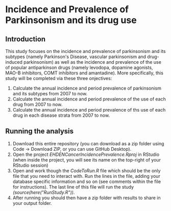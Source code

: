 Incidence and Prevalence of Parkinsonism and its drug use
========================================================================================================================================================

## Introduction
This study focuses on the incidence and prevalence of parkinsonism and its subtypes (namely Parkinson's Disease, vascular parkinsonism and drug-induced parkinsonism) as well as the incidence and prevalence of the use of popular antiparkinson drugs (namely levodopa, dopamine agonists, MAO-B inhibitors, COMT inhibitors and amantadine). More specifically, this study will be completed via these three onjectives:
1) Calculate the annual incidence and period prevalence of parkinsonism and its subtypes from 2007 to now.
2) Calculate the annual incidence and period prevalence of the use of each drug from 2007 to now.
3) Calculate the annual incidence and period prevalence of ths use of each drug in each disease strata from 2007 to now.

## Running the analysis
1) Download this entire repository (you can download as a zip folder using Code -> Download ZIP, or you can use GitHub Desktop). 
2) Open the project <i>EHDENCancerIncidencePrevalence.Rproj</i> in RStudio (when inside the project, you will see its name on the top-right of your RStudio session)
3) Open and work though the <i>CodeToRun.R</i> file which should be the only file that you need to interact with. Run the lines in the file, adding your database specific information and so on (see comments within the file for instructions). The last line of this file will run the study <i>(source(here("RunStudy.R"))</i>.     
4) After running you should then have a zip folder with results to share in your output folder.
